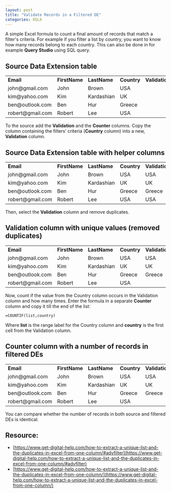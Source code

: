 ```yaml
---
layout: post
title: "Validate Records in a Filtered DE"
categories: XSLX
---
```




A simple Excel formula to count a final amount of records that match a filter's criteria. For example if you filter a list by country, you want to know how many records belong to each country. This can also be done in for example **Query Studio** using SQL query.


## Source Data Extension table


<table>
  <tr>
   <td><strong>Email</strong>
   </td>
   <td><strong>FirstName</strong>
   </td>
   <td><strong>LastName</strong>
   </td>
   <td><strong>Country</strong>
   </td>
   <td><strong>Validation</strong>
   </td>
   <td><strong>Counter</strong>
   </td>
  </tr>
  <tr>
   <td>john@gmail.com
   </td>
   <td>John
   </td>
   <td>Brown
   </td>
   <td>USA
   </td>
   <td>
   </td>
   <td>
   </td>
  </tr>
  <tr>
   <td>kim@yahoo.com
   </td>
   <td>Kim
   </td>
   <td>Kardashian
   </td>
   <td>UK
   </td>
   <td>
   </td>
   <td>
   </td>
  </tr>
  <tr>
   <td>ben@outlook.com
   </td>
   <td>Ben
   </td>
   <td>Hur
   </td>
   <td>Greece
   </td>
   <td>
   </td>
   <td>
   </td>
  </tr>
  <tr>
   <td>robert@gmail.com
   </td>
   <td>Robert
   </td>
   <td>Lee
   </td>
   <td>USA
   </td>
   <td>
   </td>
   <td>
   </td>
  </tr>
</table>


To the source add the **Validation** and the **Counter** columns. Copy the column containing the filters’ criteria (**Country** column) into a new, **Validation** column.


## Source Data Extension table with helper columns


<table>
  <tr>
   <td><strong>Email</strong>
   </td>
   <td><strong>FirstName</strong>
   </td>
   <td><strong>LastName</strong>
   </td>
   <td><strong>Country</strong>
   </td>
   <td><strong>Validation</strong>
   </td>
   <td><strong>Counter</strong>
   </td>
  </tr>
  <tr>
   <td>john@gmail.com
   </td>
   <td>John
   </td>
   <td>Brown
   </td>
   <td>USA
   </td>
   <td>USA
   </td>
   <td>
   </td>
  </tr>
  <tr>
   <td>kim@yahoo.com
   </td>
   <td>Kim
   </td>
   <td>Kardashian
   </td>
   <td>UK
   </td>
   <td>UK
   </td>
   <td>
   </td>
  </tr>
  <tr>
   <td>ben@outlook.com
   </td>
   <td>Ben
   </td>
   <td>Hur
   </td>
   <td>Greece
   </td>
   <td>Greece
   </td>
   <td>
   </td>
  </tr>
  <tr>
   <td>robert@gmail.com
   </td>
   <td>Robert
   </td>
   <td>Lee
   </td>
   <td>USA
   </td>
   <td>USA
   </td>
   <td>
   </td>
  </tr>
</table>


Then, select the **Validation** column and remove duplicates.


## Validation column with unique values (removed duplicates)


<table>
  <tr>
   <td><strong>Email</strong>
   </td>
   <td><strong>FirstName</strong>
   </td>
   <td><strong>LastName</strong>
   </td>
   <td><strong>Country</strong>
   </td>
   <td><strong>Validation</strong>
   </td>
   <td><strong>Counter</strong>
   </td>
  </tr>
  <tr>
   <td>john@gmail.com
   </td>
   <td>John
   </td>
   <td>Brown
   </td>
   <td>USA
   </td>
   <td>USA
   </td>
   <td>
   </td>
  </tr>
  <tr>
   <td>kim@yahoo.com
   </td>
   <td>Kim
   </td>
   <td>Kardashian
   </td>
   <td>UK
   </td>
   <td>UK
   </td>
   <td>
   </td>
  </tr>
  <tr>
   <td>ben@outlook.com
   </td>
   <td>Ben
   </td>
   <td>Hur
   </td>
   <td>Greece
   </td>
   <td>Greece
   </td>
   <td>
   </td>
  </tr>
  <tr>
   <td>robert@gmail.com
   </td>
   <td>Robert
   </td>
   <td>Lee
   </td>
   <td>USA
   </td>
   <td>
   </td>
   <td>
   </td>
  </tr>
</table>


Now, count if the value from the Country column occurs in the Validation column and how many times. Enter the formula in a separate **Counter** column and copy it till the end of the list:


```
=COUNTIF(list,country) 
```


Where **list** is the range label for the Country column and **country** is the first cell from the Validation column.


## Counter column with a number of records in filtered DEs


<table>
  <tr>
   <td><strong>Email</strong>
   </td>
   <td><strong>FirstName</strong>
   </td>
   <td><strong>LastName</strong>
   </td>
   <td><strong>Country</strong>
   </td>
   <td><strong>Validation</strong>
   </td>
   <td><strong>Counter</strong>
   </td>
  </tr>
  <tr>
   <td>john@gmail.com
   </td>
   <td>John
   </td>
   <td>Brown
   </td>
   <td>USA
   </td>
   <td>USA
   </td>
   <td>2
   </td>
  </tr>
  <tr>
   <td>kim@yahoo.com
   </td>
   <td>Kim
   </td>
   <td>Kardashian
   </td>
   <td>UK
   </td>
   <td>UK
   </td>
   <td>1
   </td>
  </tr>
  <tr>
   <td>ben@outlook.com
   </td>
   <td>Ben
   </td>
   <td>Hur
   </td>
   <td>Greece
   </td>
   <td>Greece
   </td>
   <td>1
   </td>
  </tr>
  <tr>
   <td>robert@gmail.com
   </td>
   <td>Robert
   </td>
   <td>Lee
   </td>
   <td>USA
   </td>
   <td>
   </td>
   <td>
   </td>
  </tr>
</table>


You can compare whether the number of records in both source and filtered DEs is identical.


## Resource:



*   [https://www.get-digital-help.com/how-to-extract-a-unique-list-and-the-duplicates-in-excel-from-one-column/#advfilter](https://www.get-digital-help.com/how-to-extract-a-unique-list-and-the-duplicates-in-excel-from-one-column/#advfilter)
*   [https://www.get-digital-help.com/how-to-extract-a-unique-list-and-the-duplicates-in-excel-from-one-column/](https://www.get-digital-help.com/how-to-extract-a-unique-list-and-the-duplicates-in-excel-from-one-column/)